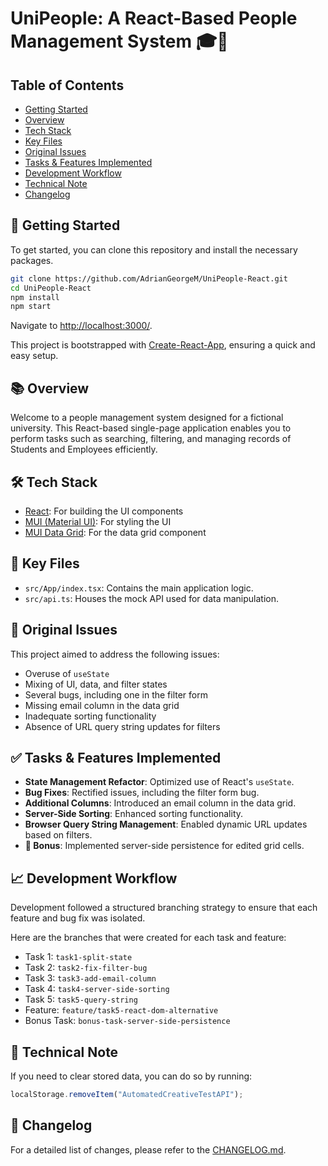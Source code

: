 # UniPeople: A React-Based People Management System 🎓👥

## Table of Contents

- [Getting Started](#-getting-started)
- [Overview](#-overview)
- [Tech Stack](#-tech-stack)
- [Key Files](#-key-files)
- [Original Issues](#-original-issues)
- [Tasks & Features Implemented](#-tasks--features-implemented)
- [Development Workflow](#-development-workflow)
- [Technical Note](#-technical-note)
- [Changelog](#-changelog)

## 🚀 Getting Started

To get started, you can clone this repository and install the necessary packages.

```bash
git clone https://github.com/AdrianGeorgeM/UniPeople-React.git
cd UniPeople-React
npm install
npm start
```

Navigate to [http://localhost:3000/](http://localhost:3000/).

This project is bootstrapped with [Create-React-App](https://create-react-app.dev/), ensuring a quick and easy setup.

## 📚 Overview

Welcome to a people management system designed for a fictional university. This React-based single-page application enables you to perform tasks such as searching, filtering, and managing records of Students and Employees efficiently.

## 🛠 Tech Stack

- [React](https://reactjs.org/): For building the UI components
- [MUI (Material UI)](https://mui.com/): For styling the UI
- [MUI Data Grid](https://mui.com/x/react-data-grid/): For the data grid component

## 📂 Key Files

- `src/App/index.tsx`: Contains the main application logic.
- `src/api.ts`: Houses the mock API used for data manipulation.

## 🐛 Original Issues

This project aimed to address the following issues:

- Overuse of `useState`
- Mixing of UI, data, and filter states
- Several bugs, including one in the filter form
- Missing email column in the data grid
- Inadequate sorting functionality
- Absence of URL query string updates for filters

## ✅ Tasks & Features Implemented

- **State Management Refactor**: Optimized use of React's `useState`.
- **Bug Fixes**: Rectified issues, including the filter form bug.
- **Additional Columns**: Introduced an email column in the data grid.
- **Server-Side Sorting**: Enhanced sorting functionality.
- **Browser Query String Management**: Enabled dynamic URL updates based on filters.
- **🌟 Bonus**: Implemented server-side persistence for edited grid cells.

## 📈 Development Workflow

Development followed a structured branching strategy to ensure that each feature and bug fix was isolated.

Here are the branches that were created for each task and feature:

- Task 1: `task1-split-state`
- Task 2: `task2-fix-filter-bug`
- Task 3: `task3-add-email-column`
- Task 4: `task4-server-side-sorting`
- Task 5: `task5-query-string`
- Feature: `feature/task5-react-dom-alternative`
- Bonus Task: `bonus-task-server-side-persistence`

## 📖 Technical Note

If you need to clear stored data, you can do so by running:

```javascript
localStorage.removeItem("AutomatedCreativeTestAPI");
```

## 📜 Changelog

For a detailed list of changes, please refer to the [CHANGELOG.md](CHANGELOG.md).

